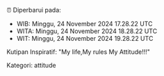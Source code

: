 ⏰ Diperbarui pada:
- WIB: Minggu, 24 November 2024 17.28.22 UTC
- WITA: Minggu, 24 November 2024 18.28.22 UTC
- WIT: Minggu, 24 November 2024 19.28.22 UTC

Kutipan Inspiratif:
"My life,My rules My Attitude!!!"


Kategori: attitude

